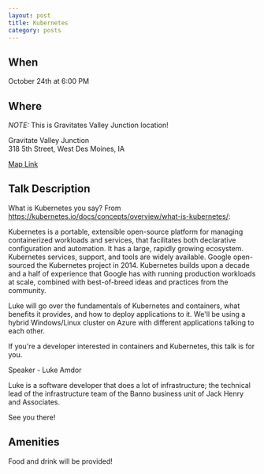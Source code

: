 ```yaml
---
layout: post
title: Kubernetes
category: posts
---
```


## When

October 24th at 6:00 PM

## Where

_NOTE:_ This is Gravitates Valley Junction location!

Gravitate Valley Junction<br />
318 5th Street, West Des Moines, IA

[Map Link](https://www.google.com/maps?f=q&hl=en&q=318+5th+Street,+West+Des+Moines,+IA,+us)

## Talk Description

What is Kubernetes you say? From https://kubernetes.io/docs/concepts/overview/what-is-kubernetes/:

Kubernetes is a portable, extensible open-source platform for managing containerized workloads and services, that facilitates both declarative configuration and automation. It has a large, rapidly growing ecosystem. Kubernetes services, support, and tools are widely available. Google open-sourced the Kubernetes project in 2014. Kubernetes builds upon a decade and a half of experience that Google has with running production workloads at scale, combined with best-of-breed ideas and practices from the community.

Luke will go over the fundamentals of Kubernetes and containers, what benefits it provides, and how to deploy applications to it. We'll be using a hybrid Windows/Linux cluster on Azure with different applications talking to each other.

If you're a developer interested in containers and Kubernetes, this talk is for you.

Speaker - Luke Amdor

Luke is a software developer that does a lot of infrastructure; the technical lead of the infrastructure team of the Banno business unit of Jack Henry and Associates.

See you there!

## Amenities

Food and drink will be provided!
